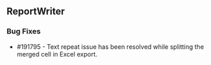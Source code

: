 ## ReportWriter

### Bug Fixes	

* \#191795 - Text repeat issue has been resolved while splitting the merged cell in Excel export.
